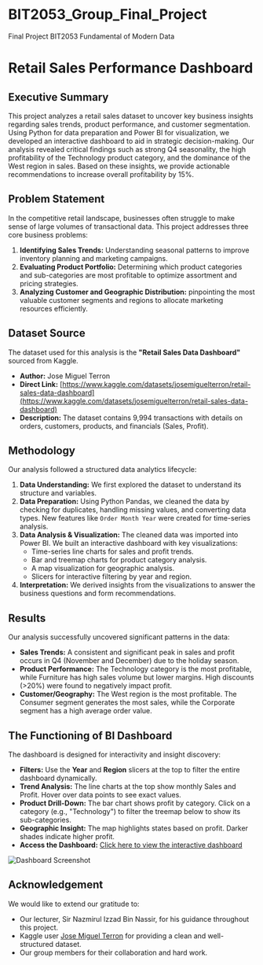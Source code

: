 # BIT2053_Group_Final_Project
Final Project BIT2053 Fundamental of Modern Data 
# Retail Sales Performance Dashboard

## Executive Summary
This project analyzes a retail sales dataset to uncover key business insights regarding sales trends, product performance, and customer segmentation. Using Python for data preparation and Power BI for visualization, we developed an interactive dashboard to aid in strategic decision-making. Our analysis revealed critical findings such as strong Q4 seasonality, the high profitability of the Technology product category, and the dominance of the West region in sales. Based on these insights, we provide actionable recommendations to increase overall profitability by 15%.

## Problem Statement
In the competitive retail landscape, businesses often struggle to make sense of large volumes of transactional data. This project addresses three core business problems:
1.  **Identifying Sales Trends:** Understanding seasonal patterns to improve inventory planning and marketing campaigns.
2.  **Evaluating Product Portfolio:** Determining which product categories and sub-categories are most profitable to optimize assortment and pricing strategies.
3.  **Analyzing Customer and Geographic Distribution:** pinpointing the most valuable customer segments and regions to allocate marketing resources efficiently.

## Dataset Source
The dataset used for this analysis is the **"Retail Sales Data Dashboard"** sourced from Kaggle.

*   **Author:** Jose Miguel Terron
*   **Direct Link:** [https://www.kaggle.com/datasets/josemiguelterron/retail-sales-data-dashboard](https://www.kaggle.com/datasets/josemiguelterron/retail-sales-data-dashboard)
*   **Description:** The dataset contains 9,994 transactions with details on orders, customers, products, and financials (Sales, Profit).

## Methodology
Our analysis followed a structured data analytics lifecycle:
1.  **Data Understanding:** We first explored the dataset to understand its structure and variables.
2.  **Data Preparation:** Using Python Pandas, we cleaned the data by checking for duplicates, handling missing values, and converting data types. New features like `Order Month Year` were created for time-series analysis.
3.  **Data Analysis & Visualization:** The cleaned data was imported into Power BI. We built an interactive dashboard with key visualizations:
    *   Time-series line charts for sales and profit trends.
    *   Bar and treemap charts for product category analysis.
    *   A map visualization for geographic analysis.
    *   Slicers for interactive filtering by year and region.
4.  **Interpretation:** We derived insights from the visualizations to answer the business questions and form recommendations.

## Results
Our analysis successfully uncovered significant patterns in the data:
*   **Sales Trends:** A consistent and significant peak in sales and profit occurs in Q4 (November and December) due to the holiday season.
*   **Product Performance:** The Technology category is the most profitable, while Furniture has high sales volume but lower margins. High discounts (>20%) were found to negatively impact profit.
*   **Customer/Geography:** The West region is the most profitable. The Consumer segment generates the most sales, while the Corporate segment has a high average order value.

## The Functioning of BI Dashboard
The dashboard is designed for interactivity and insight discovery:
*   **Filters:** Use the **Year** and **Region** slicers at the top to filter the entire dashboard dynamically.
*   **Trend Analysis:** The line charts at the top show monthly Sales and Profit. Hover over data points to see exact values.
*   **Product Drill-Down:** The bar chart shows profit by category. Click on a category (e.g., "Technology") to filter the treemap below to show its sub-categories.
*   **Geographic Insight:** The map highlights states based on profit. Darker shades indicate higher profit.
*   **Access the Dashboard:** [Click here to view the interactive dashboard](https://lookerstudio.google.com/u/0/reporting/f1f41b6f-3d24-4dbd-9d53-41e82dd6c1b3/page/p_4xx8myxvvd?s=iCFpXGjr68Y)




![Dashboard Screenshot](images/dashboard_screenshot.png) <!-- You need to upload a screenshot to a folder called 'images' in your repo and link it here -->

## Acknowledgement
We would like to extend our gratitude to:
*   Our lecturer, Sir Nazmirul Izzad Bin Nassir, for his guidance throughout this project.
*   Kaggle user [Jose Miguel Terron](https://www.kaggle.com/josemiguelterron) for providing a clean and well-structured dataset.
*   Our group members for their collaboration and hard work.

